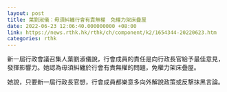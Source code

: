 ```yaml
---
layout: post
title: 葉劉淑儀：毋須糾纏行會有責無權　免權力架床疊屋
date: 2022-06-23 12:06:40.000000000 +08:00
link: https://news.rthk.hk/rthk/ch/component/k2/1654344-20220623.htm
categories: rthk
---
```


新一屆行政會議召集人葉劉淑儀說，行會成員的責任是向行政長官給予最佳意見，發揮影響力。她認為毋須糾纏於行會有責無權的問題，免權力架床疊屋。

她說，只要新一屆行政長官想，行會成員都樂意多向外解說政策或反撃抹黑言論。
